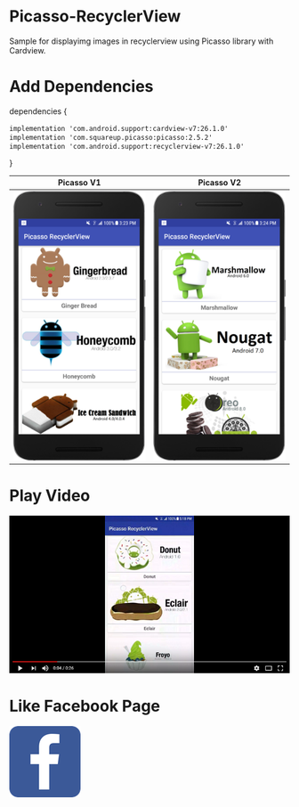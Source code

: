 # Picasso-RecyclerView

Sample for displayimg images in recyclerview using Picasso library with Cardview.

# Add Dependencies
dependencies {

    implementation 'com.android.support:cardview-v7:26.1.0'
    implementation 'com.squareup.picasso:picasso:2.5.2'
    implementation 'com.android.support:recyclerview-v7:26.1.0'
}

Picasso V1                                                | Picasso V2          
:--------------------------------------------------------:|:------------------------------------:
![](https://raw.githubusercontent.com/AndroidCodility/Picasso-RecyclerView/master/design/picasso_v1.png?raw=true)  |  ![](https://raw.githubusercontent.com/AndroidCodility/Picasso-RecyclerView/master/design/picasso_v2.png?raw=true)

# Play Video
[![](https://github.com/AndroidCodility/Picasso-RecyclerView/blob/master/design/pica_recyclerview.png?raw=true)](https://youtu.be/53Gv6-TEuoc "Click here to watch")

# Like Facebook Page
[![](https://github.com/AndroidCodility/Barchart-Graph/blob/master/design/fb.png?raw=true)](https://www.facebook.com/androidcodility/ "Click here")
